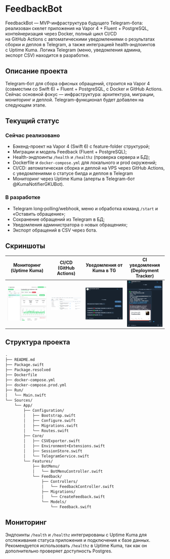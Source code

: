 # FeedbackBot

FeedbackBot — MVP-инфраструктура будущего Telegram-бота: реализован скелет приложения на Vapor 4 + Fluent + PostgreSQL, контейнеризация через Docker, полный цикл CI/CD на GitHub Actions с автоматическими уведомлениями о результатах сборки и деплоя в Telegram, а также интеграцией health‑эндпоинтов с Uptime Kuma. Логика Telegram (меню, уведомления админа, экспорт CSV) находится в разработке.

## Описание проекта

Telegram-бот для сбора офисных обращений, строится на Vapor 4 (совместим со Swift 6) + Fluent + PostgreSQL, с Docker и GitHub Actions. Сейчас основной фокус — инфраструктура: архитектура, миграции, мониторинг и деплой. Telegram-функционал будет добавлен на следующем этапе.

## Текущий статус

### Сейчас реализовано
- Бэкенд-проект на Vapor 4 (Swift 6) с feature-folder структурой;
- Миграции и модель Feedback (Fluent + PostgreSQL);
- Health-эндпоинты `/health` и `/healthz` (проверка сервера и БД);
- Dockerfile и `docker-compose.yml` для локального и prod окружений;
- CI/CD: автоматическая сборка и деплой на VPS через GitHub Actions, с уведомлениями о статусе билда и деплоя в Telegram
- Мониторинг через Uptime Kuma (алерты в Telegram-бот @KumaNotifierGKUBot).

### В разработке
- Telegram long‑polling/webhook, меню и обработка команд `/start` и «Оставить обращение»;
- Сохранение обращений из Telegram в БД;
- Уведомления администратора о новых обращениях;
- Экспорт обращений в CSV через бота.

## Скриншоты

| Мониторинг (Uptime Kuma) | CI/CD (GitHub Actions) | Уведомления от Kuma в TG | CI уведомления (Deployment Tracker) |
|---------------------------|-------------------------|------------------------|------------------------------|
| ![Kuma Dashboard](Screenshots/kuma-dashboard.png) | ![GitHub Actions](Screenshots/github-actions.png) | ![Telegram Notifications](Screenshots/telegram-bot-Kuma.png) | ![Telegram Deployment Tracker](Screenshots/TgBotDeploymentTracker.png) |

## Структура проекта

```text
.
├── README.md
├── Package.swift
├── Package.resolved
├── Dockerfile
├── docker-compose.yml
├── docker-compose.prod.yml
├── Run/
│   └── Main.swift
└── Sources/
    └── App/
        ├── Configuration/
        │   ├── Bootstrap.swift
        │   ├── Configure.swift
        │   ├── Migrations.swift
        │   └── Routes.swift
        ├── Core/
        │   ├── CSVExporter.swift
        │   ├── Environment+Extensions.swift
        │   ├── SessionStore.swift
        │   └── TelegramService.swift
        └── Features/
            ├── BotMenu/
            │   └── BotMenuController.swift
            └── Feedback/
                ├── Controllers/
                │   └── FeedbackController.swift
                ├── Migrations/
                │   └── CreateFeedback.swift
                └── Models/
                    └── Feedback.swift
```

## Мониторинг

Эндпоинты `/health` и `/healthz` интегрированы с Uptime Kuma для отслеживания статуса приложения и подключения к базе данных.
Рекомендуется использовать `/healthz` в Uptime Kuma, так как он дополнительно проверяет доступность Postgres.

